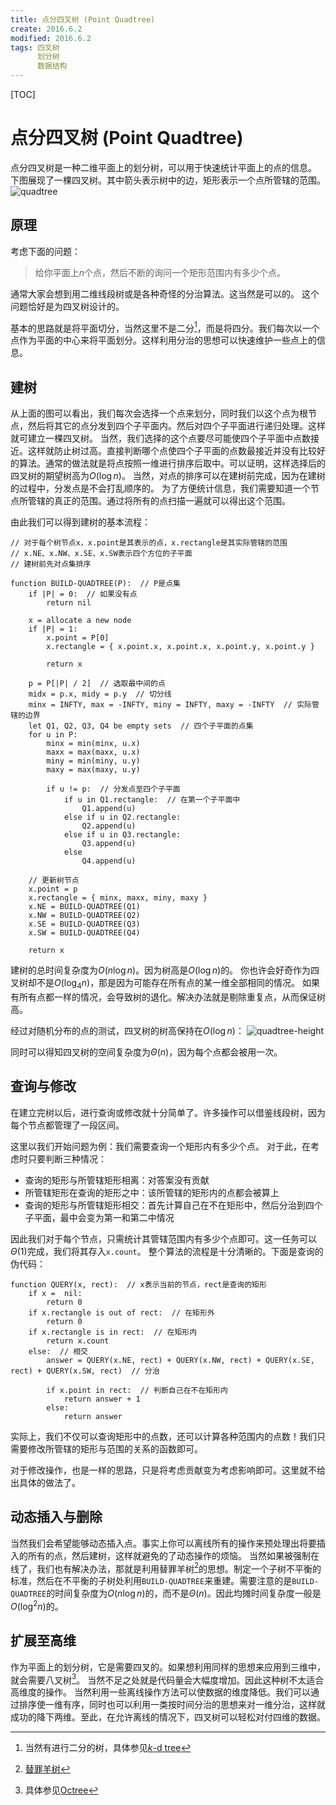 ```yaml
---
title: 点分四叉树 (Point Quadtree)
create: 2016.6.2
modified: 2016.6.2
tags: 四叉树
      划分树
      数据结构
---
```


[TOC]
# 点分四叉树 (Point Quadtree)
点分四叉树是一种二维平面上的划分树，可以用于快速统计平面上的点的信息。
下图展现了一棵四叉树。其中箭头表示树中的边，矩形表示一个点所管辖的范围。
![quadtree](https://git.oschina.net/riteme/blogimg/raw/master/quadtree/quadtree.png)

## 原理
考虑下面的问题：

> 给你平面上$n$个点，然后不断的询问一个矩形范围内有多少个点。

通常大家会想到用二维线段树或是各种奇怪的分治算法。这当然是可以的。
这个问题恰好是为四叉树设计的。

基本的思路就是将平面切分，当然这里不是二分[^binary-split]，而是将四分。我们每次以一个点作为平面的中心来将平面划分。这样利用分治的思想可以快速维护一些点上的信息。

[^binary-split]: 当然有进行二分的树，具体参见[$k$-d tree](https://en.wikipedia.org/wiki/K-d_tree)

## 建树
从上面的图可以看出，我们每次会选择一个点来划分，同时我们以这个点为根节点，然后将其它的点分发到四个子平面内。然后对四个子平面进行递归处理。这样就可建立一棵四叉树。
当然，我们选择的这个点要尽可能使四个子平面中点数接近。这样就防止树过高。直接判断哪个点使四个子平面的点数最接近并没有比较好的算法。通常的做法就是将点按照一维进行排序后取中。可以证明，这样选择后的四叉树的期望树高为$O(\log n)$。
当然，对点的排序可以在建树前完成，因为在建树的过程中，分发点是不会打乱顺序的。
为了方便统计信息，我们需要知道一个节点所管辖的真正的范围。通过将所有的点扫描一遍就可以得出这个范围。

由此我们可以得到建树的基本流程：

```
// 对于每个树节点x，x.point是其表示的点，x.rectangle是其实际管辖的范围
// x.NE、x.NW、x.SE、x.SW表示四个方位的子平面
// 建树前先对点集排序

function BUILD-QUADTREE(P):  // P是点集
    if |P| = 0:  // 如果没有点
        return nil
    
    x = allocate a new node
    if |P| = 1:
        x.point = P[0]
        x.rectangle = { x.point.x, x.point.x, x.point.y, x.point.y }
        
        return x
    
    p = P[|P| / 2]  // 选取最中间的点
    midx = p.x, midy = p.y  // 切分线
    minx = INFTY, max = -INFTY, miny = INFTY, maxy = -INFTY  // 实际管辖的边界
    let Q1, Q2, Q3, Q4 be empty sets  // 四个子平面的点集
    for u in P:
        minx = min(minx, u.x)
        maxx = max(maxx, u.x)
        miny = min(miny, u.y)
        maxy = max(maxy, u.y)
        
        if u != p:  // 分发点至四个子平面
            if u in Q1.rectangle:  // 在第一个子平面中
                Q1.append(u)
            else if u in Q2.rectangle:
                Q2.append(u)
            else if u in Q3.rectangle:
                Q3.append(u)
            else
                Q4.append(u)
    
    // 更新树节点
    x.point = p
    x.rectangle = { minx, maxx, miny, maxy }
    x.NE = BUILD-QUADTREE(Q1)
    x.NW = BUILD-QUADTREE(Q2)
    x.SE = BUILD-QUADTREE(Q3)
    x.SW = BUILD-QUADTREE(Q4)
    
    return x
```

建树的总时间复杂度为$O(n\log n)$。因为树高是$O(\log n)$的。
你也许会好奇作为四叉树却不是$O(\log_4 n)$，那是因为可能存在所有点的某一维全部相同的情况。
如果有所有点都一样的情况，会导致树的退化。解决办法就是剔除重复点，从而保证树高。

经过对随机分布的点的测试，四叉树的树高保持在$O(\log n)$：
![quadtree-height](https://git.oschina.net/riteme/blogimg/raw/master/quadtree/quadtree-average-height.png)

同时可以得知四叉树的空间复杂度为$\Theta(n)$，因为每个点都会被用一次。

## 查询与修改
在建立完树以后，进行查询或修改就十分简单了。许多操作可以借鉴线段树，因为每个节点都管理了一段区间。

这里以我们开始问题为例：我们需要查询一个矩形内有多少个点。
对于此，在考虑时只要判断三种情况：

* 查询的矩形与所管辖矩形相离：对答案没有贡献
* 所管辖矩形在查询的矩形之中：该所管辖的矩形内的点都会被算上
* 查询的矩形与所管辖矩形相交：首先计算自己在不在矩形中，然后分治到四个子平面，最中会变为第一和第二中情况

因此我们对于每个节点，只需统计其管辖范围内有多少个点即可。这一任务可以$\Theta(1)$完成，我们将其存入`x.count`。
整个算法的流程是十分清晰的。下面是查询的伪代码：

```
function QUERY(x, rect):  // x表示当前的节点，rect是查询的矩形
    if x =  nil:
        return 0
    if x.rectangle is out of rect:  // 在矩形外
        return 0
    if x.rectangle is in rect:  // 在矩形内
        return x.count
    else:  // 相交
        answer = QUERY(x.NE, rect) + QUERY(x.NW, rect) + QUERY(x.SE, rect) + QUERY(x.SW, rect)  // 分治
        
        if x.point in rect:  // 判断自己在不在矩形内
            return answer + 1
        else:
            return answer
```

实际上，我们不仅可以查询矩形中的点数，还可以计算各种范围内的点数！我们只需要修改所管辖的矩形与范围的关系的函数即可。

对于修改操作，也是一样的思路，只是将考虑贡献变为考虑影响即可。这里就不给出具体的做法了。

## 动态插入与删除
当然我们会希望能够动态插入点。事实上你可以离线所有的操作来预处理出将要插入的所有的点，然后建树，这样就避免的了动态操作的烦恼。
当然如果被强制在线了，我们也有解决办法，那就是利用替罪羊树[^scapegoat-tree]的思想。制定一个子树不平衡的标准，然后在不平衡的子树处利用`BUILD-QUADTREE`来重建。需要注意的是`BUILD-QUADTREE`的时间复杂度为$O(n\log n)$的，而不是$\Theta(n)$。因此均摊时间复杂度一般是$O(\log^2 n)$的。

[^scapegoat-tree]: [替罪羊树](https://en.wikipedia.org/wiki/Scapegoat_tree)

## 扩展至高维
作为平面上的划分树，它是需要四叉的。如果想利用同样的思想来应用到三维中，就会需要八叉树[^octtree]。
当然不足之处就是代码量会大幅度增加。因此这种树不太适合高维度的操作。
当然利用一些离线操作方法可以使数据的维度降低。我们可以通过排序使一维有序，同时也可以利用一类按时间分治的思想来对一维分治，这样就成功的降下两维。至此，在允许离线的情况下，四叉树可以轻松对付四维的数据。

[^octtree]: 具体参见[Octree](https://en.wikipedia.org/wiki/Octree)
